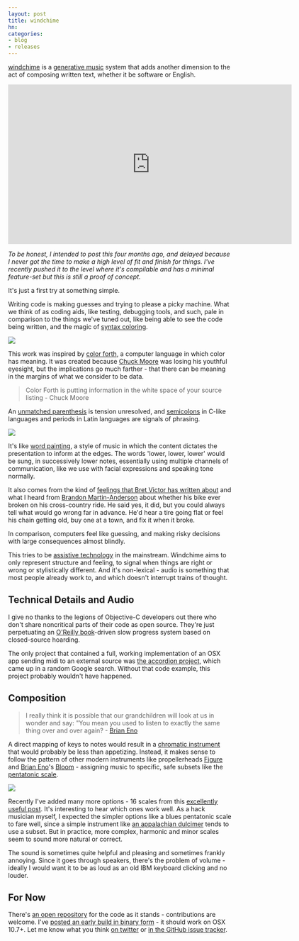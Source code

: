 ```yaml
---
layout: post
title: windchime
hn:
categories:
- blog
- releases
---
```


[windchime](https://github.com/tmcw/windchime) is
a [generative music](http://en.wikipedia.org/wiki/Generative_music)
system that adds another dimension to the act of composing written text,
whether it be software or English.

<iframe src="http://player.vimeo.com/video/52421539?title=0&amp;byline=0&amp;portrait=0&amp;badge=0&amp;color=ffffff" width="640" height="360" frameborder="0" webkitAllowFullScreen mozallowfullscreen allowFullScreen></iframe>

_To be honest, I intended to post this four months ago, and delayed because
I never got the time to make a high level of fit and finish for things. I've
recently pushed it to the level where it's compilable and has a minimal
feature-set but this is still a proof of concept._

It's just a first try at something simple.

Writing code is making guesses and
trying to please a picky machine. What we think of as coding aids,
like testing, debugging tools, and such, pale in comparison to the things
we've tuned out, like being able to see the code being written, and the magic
of [syntax coloring](http://en.wikipedia.org/wiki/Syntax_highlighting).

![](http://farm9.staticflickr.com/8333/8136501700_1736a45e46_c.jpg)

This work was inspired by [color forth](http://www.colorforth.com/), a
computer language in which color has meaning. It was created
because [Chuck Moore](http://en.wikipedia.org/wiki/Charles_H._Moore) was losing
his youthful eyesight, but the implications go much farther - that there can be
meaning in the margins of what we consider to be data.

> Color Forth is putting information in the white space of your source listing - Chuck Moore

An [unmatched parenthesis](http://xkcd.com/859/) is tension unresolved,
and [semicolons](http://inimino.org/~inimino/blog/javascript_semicolons)
in C-like languages and periods in Latin languages are signals of
phrasing.

![](http://farm9.staticflickr.com/8333/8136525699_bdef2bad25_h.jpg)

It's like [word painting](http://en.wikipedia.org/wiki/Word_painting),
a style of music in which the content dictates the presentation
to inform at the edges. The words 'lower, lower, lower'
would be sung, in successively lower notes, essentially using multiple
channels of communication, like we use with facial expressions and speaking
tone normally.

It also comes from the kind of [feelings that Bret Victor has written about](http://worrydream.com/ABriefRantOnTheFutureOfInteractionDesign/)
and what I heard from [Brandon Martin-Anderson](http://bmander.com/)
about whether his bike ever broken on his cross-country ride. He said
yes, it did, but you could always tell what would go wrong far in advance.
He'd hear a tire going flat or feel his chain getting old, buy one at a town,
and fix it when it broke.

In comparison, computers feel like guessing, and making risky decisions with
large consequences almost blindly.

This tries to be [assistive technology](http://en.wikipedia.org/wiki/Assistive_technology)
in the mainstream. Windchime aims to only
represent structure and feeling, to signal when things are right
or wrong or stylistically different. And it's non-lexical -
audio is something that most people already work to, and which
doesn't interrupt trains of thought.

## Technical Details and Audio

I give no thanks to the legions of Objective-C developers out there who don't
share noncritical parts of their code as open source. They're just perpetuating
an [O'Reilly book](http://search.oreilly.com/?q=objective-c&x=0&y=0)-driven slow
progress system based on closed-source hoarding.

The only project that contained a full, working implementation of an OSX app
sending midi to an external source was [the accordion project](http://code.google.com/p/accordion/),
which came up in a random Google search. Without that code example, this project
probably wouldn't have happened.

## Composition

> I really think it is possible that our grandchildren will look at us in wonder
  and say: "You mean you used to listen to exactly the same thing over and
  over again? - [Brian Eno](http://en.wikipedia.org/wiki/Brian_Eno)

A direct mapping of keys to notes would result in a [chromatic instrument](http://en.wikipedia.org/wiki/Chromatic_scale)
that would probably be less than appetizing. Instead, it makes sense to
follow the pattern of other modern instruments like
propellerheads [Figure](http://www.propellerheads.se/products/figure/)
and [Brian Eno](http://en.wikipedia.org/wiki/Brian_Eno)'s
[Bloom](http://ds.io/Ku43Nm) - assigning music to specific,
safe subsets like the [pentatonic scale](http://en.wikipedia.org/wiki/Pentatonic).

[![](http://farm9.staticflickr.com/8336/8138784565_ba354075de_o.png)](http://www.flickr.com/photos/tmcw/8138784565/)

Recently I've added many more options - 16 scales from this [excellently useful post](http://www.lawriecape.co.uk/theblog/index.php/archives/881).
It's interesting to hear which ones work well. As a hack musician myself,
I expected the simpler options like a blues pentatonic scale to fare well,
since a simple instrument like [an appalachian dulcimer](http://en.wikipedia.org/wiki/Appalachian_dulcimer)
tends to use a subset. But in practice, more complex, harmonic and minor
scales seem to sound more natural or correct.

The sound is sometimes quite helpful and pleasing and sometimes frankly
annoying. Since it goes through speakers, there's the problem of volume -
ideally I would want it to be as loud as an old IBM keyboard clicking and
no louder.

## For Now

There's [an open repository](https://github.com/tmcw/windchime) for the code
as it stands - contributions are welcome. I've [posted an early build in binary form](https://github.com/tmcw/windchime/downloads) -
it should work on OSX 10.7+. Let me know what you think [on twitter](https://twitter.com/tmcw)
or [in the GitHub issue tracker](https://github.com/tmcw/windchime/issues).
